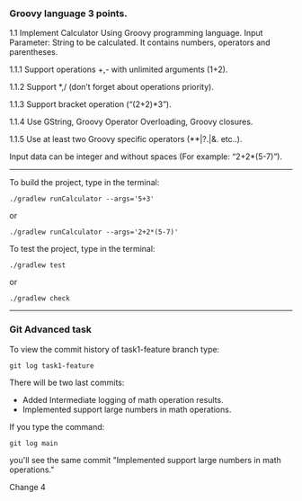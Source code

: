 ### Groovy language 3 points.
1.1 Implement Calculator Using Groovy programming language. Input Parameter: String to be calculated. It contains numbers, operators and parentheses.

1.1.1 Support operations +,- with unlimited arguments (1+2).

1.1.2 Support *,/ (don’t forget about operations priority).

1.1.3 Support bracket operation (“(2+2)*3”).

1.1.4 Use GString, Groovy Operator Overloading, Groovy closures.

1.1.5 Use at least two Groovy specific operators (**|?.|&. etc..).

Input data can be integer and without spaces (For example: “2+2*(5-7)”).

---

To build the project, type in the terminal:
```shell
./gradlew runCalculator --args='5+3'
```
or 
```shell
./gradlew runCalculator --args='2+2*(5-7)'
```

To test the project, type in the terminal:
```shell
./gradlew test
```
or 
```shell
./gradlew check
```

---

### Git Advanced task

To view the commit history of task1-feature branch type:

```shell
git log task1-feature
```

There will be two last commits:
 - Added Intermediate logging of math operation results.
 - Implemented support large numbers in math operations.

If you type the command:
```shell
git log main
```
you'll see the same commit "Implemented support large numbers in math operations."

Change 4